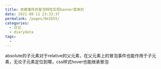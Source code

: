 ```yaml
---
title: 依赖事件的冒泡特性实现banner菜单栏
date: 2021-08-11 23:33:37
permalink: /pages/0e2b55/
categories:
  - 日记
  - diarydata
tags:
  - 
---
```

absolute的子元素对于relative的父元素，在父元素上的冒泡事件也能作用于子元素，无论子元素定位到哪，css样式hover也能继承冒泡

